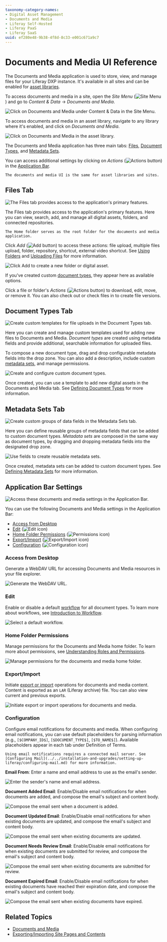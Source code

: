 ```yaml
---
taxonomy-category-names:
- Digital Asset Management
- Documents and Media
- Liferay Self-Hosted
- Liferay PaaS
- Liferay SaaS
uuid: ef280e48-9b38-4f8d-8c33-e001c671a9c7
---
```

# Documents and Media UI Reference

The Documents and Media application is used to store, view, and manage files for your Liferay DXP instance. It's available in all sites and can be enabled for [asset libraries](../asset-libraries.md).

To access documents and media in a site, open the *Site Menu* (![Site Menu](../../images/icon-product-menu.png)) and go to *Content & Data* &rarr; *Documents and Media*.

![Click on Documents and Media under Content & Data in the Site Menu.](./documents-and-media-ui-reference/images/01.png)

To access documents and media in an asset library, navigate to any library where it's enabled, and click on *Documents and Media*.

![Click on Documents and Media in the asset library.](./documents-and-media-ui-reference/images/02.png)

The Documents and Media application has three main tabs: [Files](#files-tab), [Document Types](#document-types-tab), and [Metadata Sets](#metadata-sets-tab).

You can access additional settings by clicking on *Actions* (![Actions button](../../images/icon-actions.png)) in the [Application Bar](#application-bar-settings).

```{note}
The documents and media UI is the same for asset libraries and sites.
```

## Files Tab

![The Files tab provides access to the application's primary features.](./documents-and-media-ui-reference/images/03.png)

The Files tab provides access to the application's primary features. Here you can view, search, add, and manage all digital assets, folders, and connected repositories.

```{note}
The Home folder serves as the root folder for the documents and media application.
```

Click *Add* (![Add button](../../images/icon-add.png)) to access these actions: file upload, multiple files upload, folder, repository, shortcut, external video shortcut. See [Using Folders](./uploading-and-managing/using-folders.md) and [Uploading Files](./uploading-and-managing/uploading-files.md) for more information.

![Click Add to create a new folder or digital asset.](./documents-and-media-ui-reference/images/04.png)

If you've created custom [document types](#document-types-tab), they appear here as available options.

Click a file or folder's *Actions* (![Actions button](../../images/icon-actions.png)) to download, edit, move, or remove it. You can also check out or check files in to create file versions.

## Document Types Tab

![Create custom templates for file uploads in the Document Types tab.](./documents-and-media-ui-reference/images/05.png)

Here you can create and manage custom templates used for adding new files to Documents and Media. *Document types* are created using metadata fields and provide additional, searchable information for uploaded files.

To compose a new document type, drag and drop configurable metadata fields into the drop zone. You can also add a description, include custom [metadata sets](#metadata-sets-tab), and manage permissions.

![Create and configure custom document types.](./documents-and-media-ui-reference/images/06.png)

Once created, you can use a template to add new digital assets in the Documents and Media tab. See [Defining Document Types](./uploading-and-managing/managing-metadata/defining-document-types.md) for more information.

## Metadata Sets Tab

![Create custom groups of data fields in the Metadata Sets tab.](./documents-and-media-ui-reference/images/07.png)

Here you can define reusable groups of metadata fields that can be added to custom document types. *Metadata sets* are composed in the same way as document types, by dragging and dropping metadata fields into the designated drop zone.

![Use fields to create reusable metadata sets.](./documents-and-media-ui-reference/images/08.png)

Once created, metadata sets can be added to custom document types. See [Defining Metadata Sets](./uploading-and-managing/managing-metadata/defining-metadata-sets.md) for more information.

## Application Bar Settings

![Access these documents and media settings in the Application Bar.](./documents-and-media-ui-reference/images/09.png)

You can use the following Documents and Media settings in the Application Bar:

* [Access from Desktop](#access-from-desktop)
* [Edit](#edit) (![Edit icon](../../images/icon-edit.png))
* [Home Folder Permissions](#home-folder-permissions) (![Permissions icon](../../images/icon-permissions.png))
* [Export/Import](#exportimport) (![Export/Import icon](../../images/icon-sort.png))
* [Configuration](#configuration) (![Configuration icon](../../images/icon-cog.png))

### Access from Desktop

Generate a WebDAV URL for accessing Documents and Media resources in your file explorer.

![Generate the WebDAV URL.](./documents-and-media-ui-reference/images/10.png)

### Edit

Enable or disable a default [workflow](../../process-automation/workflow/using-workflows/activating-workflow.md) for all document types. To learn more about workflows, see [Introduction to Workflow](../../process-automation/workflow/introduction-to-workflow.md).

![Select a default workflow.](./documents-and-media-ui-reference/images/11.png)

### Home Folder Permissions

Manage permissions for the Documents and Media home folder. To learn more about permissions, see [Understanding Roles and Permissions](../../users-and-permissions/roles-and-permissions/understanding-roles-and-permissions.md).

![Manage permissions for the documents and media home folder.](./documents-and-media-ui-reference/images/12.png)

### Export/Import

Initiate [export or import](../../site-building/sites/exporting-importing-site-pages-and-content.md) operations for documents and media content. Content is exported as an `LAR` (Liferay archive) file. You can also view current and previous exports.

![Initiate export or import operations for documents and media.](./documents-and-media-ui-reference/images/13.png)

### Configuration

Configure email notifications for documents and media. When configuring email notifications, you can use default placeholders for parsing information (e.g., `[$COMPANY_ID$]`, `[$DOCUMENT_TYPE$]`, `[$TO_NAME$]`). Available placeholders appear in each tab under Definition of Terms.

```{note}
Using email notifications requires a connected mail server. See [Configuring Mail](../../installation-and-upgrades/setting-up-liferay/configuring-mail.md) for more information.
```

**Email From**: Enter a name and email address to use as the email's sender.

![Enter the sender's name and email address.](./documents-and-media-ui-reference/images/14.png)

**Document Added Email**: Enable/Disable email notifications for when documents are added, and compose the email's subject and content body.

![Compose the email sent when a document is added.](./documents-and-media-ui-reference/images/15.png)

**Document Updated Email**: Enable/Disable email notifications for when existing documents are updated, and compose the email's subject and content body.

![Compose the email sent when existing documents are updated.](./documents-and-media-ui-reference/images/16.png)

**Document Needs Review Email**: Enable/Disable email notifications for when existing documents are submitted for review, and compose the email's subject and content body.

![Compose the email sent when existing documents are submitted for review.](./documents-and-media-ui-reference/images/17.png)

**Document Expired Email**: Enable/Disable email notifications for when existing documents have reached their expiration date, and compose the email's subject and content body.

![Compose the email sent when existing documents have expired.](./documents-and-media-ui-reference/images/18.png)

## Related Topics

* [Documents and Media](../documents-and-media.md)
* [Exporting/Importing Site Pages and Contents](../../site-building/sites/exporting-importing-site-pages-and-content.md)
